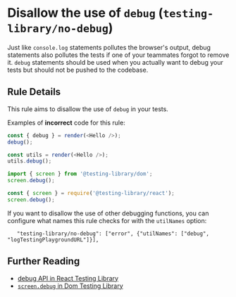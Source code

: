 # Disallow the use of `debug` (`testing-library/no-debug`)

Just like `console.log` statements pollutes the browser's output, debug statements also pollutes the tests if one of your teammates forgot to remove it. `debug` statements should be used when you actually want to debug your tests but should not be pushed to the codebase.

## Rule Details

This rule aims to disallow the use of `debug` in your tests.

Examples of **incorrect** code for this rule:

```js
const { debug } = render(<Hello />);
debug();
```

```js
const utils = render(<Hello />);
utils.debug();
```

```js
import { screen } from '@testing-library/dom';
screen.debug();
```

```js
const { screen } = require('@testing-library/react');
screen.debug();
```

If you want to disallow the use of other debugging functions, you can configure what names this rule checks for with the `utilNames` option:

```
   "testing-library/no-debug": ["error", {"utilNames": ["debug", "logTestingPlaygroundURL"]}],
```

## Further Reading

- [debug API in React Testing Library](https://testing-library.com/docs/react-testing-library/api#debug)
- [`screen.debug` in Dom Testing Library](https://testing-library.com/docs/dom-testing-library/api-queries#screendebug)
